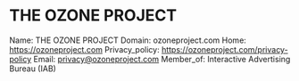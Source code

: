 
# THE OZONE PROJECT

Name: THE OZONE PROJECT
Domain: ozoneproject.com
Home: https://ozoneproject.com
Privacy_policy: https://ozoneproject.com/privacy-policy
Email: privacy@ozoneproject.com
Member_of: Interactive Advertising Bureau (IAB)
